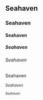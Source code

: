 ## Seahaven
### Seahaven
#### Seahaven
##### Seahaven
###### Seahaven

Seahaven

$_{Seahaven}$

$_{_{Seahaven}}$
